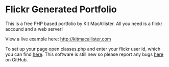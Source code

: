 Flickr Generated Portfolio
================

This is a free PHP based portfolio by Kit MacAllister. All you need is a flickr accound and a web server!

View a live example here: <a href="http://kitmacallister.com">http://kitmacallister.com</a>

To set up your page open classes.php and enter your flickr user id, which you can find <a href="http://idgettr.com/">here</a>.
This software is still new so please report any bugs <a href="https://github.com/kittrick/flickr_portfolio/">here</a> on GitHub.
